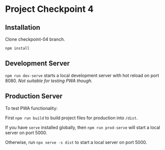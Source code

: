 # Project Checkpoint 4

## Installation

Clone checkpoint-04 branch.

`npm install`

## Development Server

`npm run dev-serve` starts a local development server with hot reload on port 8080. _Not suitable for testing PWA though._

## Production Server

To test PWA functionality:

First `npm run build` to build project files for production into `/dist`.

If you have `serve` installed globally, then `npm run prod-serve` will start a local server on port 5000.

Otherwise, run `npx serve -s dist` to start a local server on port 5000.
